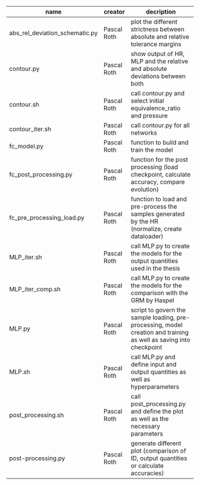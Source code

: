 | name                              | creator     | decription                                   
|-----------------------------------|-------------|----------------------------------------------
| abs_rel_deviation_schematic.py    | Pascal Roth | plot the different strictness between absolute and relative tolerance margins 
| contour.py                        | Pascal Roth | show output of HR, MLP and the relative and absolute deviations between both 
| contour.sh                        | Pascal Roth | call contour.py and select initial equivalence_ratio and pressure                    
| contour_iter.sh                   | Pascal Roth | call contour.py for all networks                        
| fc_model.py                       | Pascal Roth | function to build and train the model
| fc_post_processing.py             | Pascal Roth | function for the post processing (load checkpoint, calculate accuracy, compare evolution)
| fc_pre_processing_load.py         | Pascal Roth | function to load and pre-process the samples generated by the HR (normalize, create dataloader)
| MLP_iter.sh                       | Pascal Roth | call MLP.py to create the models for the output quantities used in the thesis
| MLP_iter_comp.sh                  | Pascal Roth | call MLP.py to create the models for the comparison with the GRM by Haspel
| MLP.py                            | Pascal Roth | script to govern the sample loading, pre-processing, model creation and training as well as saving into checkpoint
| MLP.sh                            | Pascal Roth | call MLP.py and define input and output quantities as well as hyperparameters
| post_processing.sh                | Pascal Roth | call post_processing.py and define the plot as well as the necessary parameters
| post-processing.py                | Pascal Roth | generate different plot (comparison of ID, output quantities or calculate accuracies)